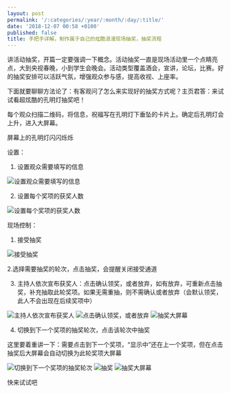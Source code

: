 ```yaml
---
layout: post
permalink: '/:categories/:year/:month/:day/:title/'
date: '2018-12-07 00:58 +0100'
published: false
title: 手把手详解，制作属于自己的炫酷浪漫现场抽奖，抽奖流程
---
```

讲活动抽奖，开篇一定要强调一下概念。活动抽奖一直是现场活动里一个点睛亮点，大到央视春晚，小到学生会晚会。活动类型覆盖酒会，宣讲，论坛，比赛。好的抽奖安排可以活跃气氛，增强观众参与感，提高收视、上座率。

下面就要聊聊方法论了：有客观问了怎么来实现好的抽奖方式呢？主页君答：来试试看超炫酷的孔明灯抽奖吧！

每个观众扫描二维码，将信息，祝福写在孔明灯下垂坠的卡片上。确定后孔明灯会上升，进入大屏幕。

屏幕上的孔明灯闪闪烁烁

设置：
1. 设置观众需要填写的信息

![设置观众需要填写的信息]({{site.baseurl}}/uploads/v2-d78163c9b48f49888565120ae8c8753b_hd.jpg)

2. 设置每个奖项的获奖人数

![设置每个奖项的获奖人数]({{site.baseurl}}/uploads/v2-751e6c82bc3d43c22d4001823748f61e_hd.jpg)

现场控制：
1. 接受抽奖

![接受抽奖]({{site.baseurl}}/uploads/v2-3df6c49e2677b0bce8e7a82591d8569b_hd.jpg)


2.选择需要抽奖的轮次，点击抽奖，会提醒关闭接受通道

3. 主持人依次宣布获奖人：点击确认领奖，或者放弃，如有放弃，可重新点击抽奖，补充抽取此轮奖项。如果无需重抽，则不需确认或者放弃（会默认领奖，此人不会出现在后续奖项中）

![主持人依次宣布获奖人]({{site.baseurl}}/uploads/v2-24f368ac7ce0c5d24d929ac425359a0e_hd.jpg)
![点击确认领奖，或者放弃]({{site.baseurl}}/uploads/v2-ae80f501c7434f709a3de0971ddc5845_hd.jpg)
![抽奖大屏幕]({{site.baseurl}}/uploads/v2-40399249b7b8b06d4b9aa0eb7c254ace_hd.jpg)

4. 切换到下一个奖项的抽奖轮次，点击该轮次中抽奖

这里要着重讲一下：需要点击到下一个奖项，“显示中”还在上一个奖项，但在点击抽奖后大屏幕会自动切换为此轮奖项大屏幕

![切换到下一个奖项的抽奖轮次]({{site.baseurl}}/uploads/v2-b57fb413a115b9c8aa9528236797ff85_hd.jpg)
![抽奖]({{site.baseurl}}/uploads/v2-e58e73f81f0cf8756f997b439f6b5481_hd.jpg)
![抽奖大屏幕]({{site.baseurl}}/uploads/v2-a230f29407fe4198880f7dfa8e9f9aa1_hd.jpg)

快来试试吧

